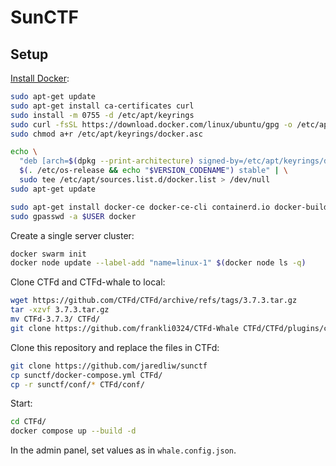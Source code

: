 # SunCTF

## Setup

[Install Docker](https://docs.docker.com/engine/install/ubuntu/):

```bash
sudo apt-get update
sudo apt-get install ca-certificates curl
sudo install -m 0755 -d /etc/apt/keyrings
sudo curl -fsSL https://download.docker.com/linux/ubuntu/gpg -o /etc/apt/keyrings/docker.asc
sudo chmod a+r /etc/apt/keyrings/docker.asc

echo \
  "deb [arch=$(dpkg --print-architecture) signed-by=/etc/apt/keyrings/docker.asc] https://download.docker.com/linux/ubuntu \
  $(. /etc/os-release && echo "$VERSION_CODENAME") stable" | \
  sudo tee /etc/apt/sources.list.d/docker.list > /dev/null
sudo apt-get update

sudo apt-get install docker-ce docker-ce-cli containerd.io docker-buildx-plugin docker-compose-plugin
sudo gpasswd -a $USER docker
```

Create a single server cluster:

```bash
docker swarm init
docker node update --label-add "name=linux-1" $(docker node ls -q)
```

Clone CTFd and CTFd-whale to local:

```bash
wget https://github.com/CTFd/CTFd/archive/refs/tags/3.7.3.tar.gz
tar -xzvf 3.7.3.tar.gz
mv CTFd-3.7.3/ CTFd/
git clone https://github.com/frankli0324/CTFd-Whale CTFd/CTFd/plugins/ctfd-whale --depth=1
```

Clone this repository and replace the files in CTFd:

```bash
git clone https://github.com/jaredliw/sunctf
cp sunctf/docker-compose.yml CTFd/
cp -r sunctf/conf/* CTFd/conf/
```

Start:

```bash
cd CTFd/
docker compose up --build -d
```

In the admin panel, set values as in `whale.config.json`.
